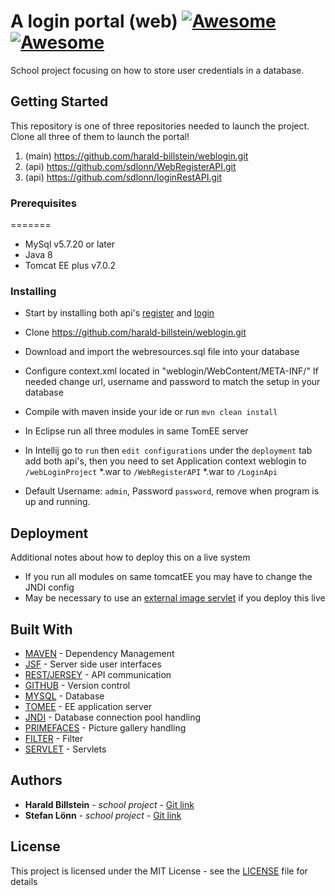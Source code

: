 # A login portal (web) [![Awesome](http://forthebadge.com/images/badges/gluten-free.svg)]()[![Awesome](http://forthebadge.com/images/badges/powered-by-electricity.svg)]()

School project focusing on how to store user credentials in a database.

## Getting Started

This repository is one of three repositories needed to launch the project. Clone all three of them to launch the portal!

1. (main) https://github.com/harald-billstein/weblogin.git
2. (api)  https://github.com/sdlonn/WebRegisterAPI.git
3. (api)  https://github.com/sdlonn/loginRestAPI.git


### Prerequisites

=======
* MySql v5.7.20 or later
* Java 8
* Tomcat EE plus v7.0.2


### Installing

* Start by installing both api's [register](https://github.com/sdlonn/WebRegisterAPI.git) and [login](https://github.com/sdlonn/loginRestAPI.git)

* Clone https://github.com/harald-billstein/weblogin.git

* Download and import the webresources.sql file into your database

* Configure context.xml located in "weblogin/WebContent/META-INF/"
    If needed change url, username and password to match the setup in your database
    
* Compile with maven inside your ide or run `mvn clean install`

* In Eclipse run all three modules in same TomEE server

* In Intellij go to `run` then `edit configurations` under the `deployment` tab add both api's, then you need to set Application context
 weblogin to `/webLoginProject` *.war to `/WebRegisterAPI` *.war to `/LoginApi`
 
* Default Username: `admin`, Password `password`, remove when program is up and running.

## Deployment

Additional notes about how to deploy this on a live system
* If you run all modules on same tomcatEE you may have to change the JNDI config
* May be necessary to use an [external image servlet](https://github.com/sdlonn/WebPictureServlet) if you deploy this live

## Built With

* [MAVEN](https://maven.apache.org/) - Dependency Management
* [JSF](http://www.oracle.com/technetwork/java/javaee/javaserverfaces-139869.html) - Server side user interfaces
* [REST/JERSEY](https://jersey.github.io) - API communication
* [GITHUB](https://github.com) - Version control
* [MYSQL](https://www.mysql.com/) - Database 
* [TOMEE](http://tomee.apache.org) - EE application server
* [JNDI](http://www.oracle.com/technetwork/java/index-jsp-137536.html) - Database connection pool handling
* [PRIMEFACES](https://www.primefaces.org) - Picture gallery handling
* [FILTER](http://www.oracle.com/technetwork/java/filters-137243.html) - Filter
* [SERVLET](https://docs.oracle.com/javaee/6/tutorial/doc/bnafd.html) - Servlets


## Authors

* **Harald Billstein** - *school project* - [Git link](https://github.com/harald-billstein)
* **Stefan Lönn** - *school project* - [Git link](https://github.com/sdlonn)

## License

This project is licensed under the MIT License - see the [LICENSE](https://github.com/harald-billstein/weblogin/blob/master/LICENSE) file for details

